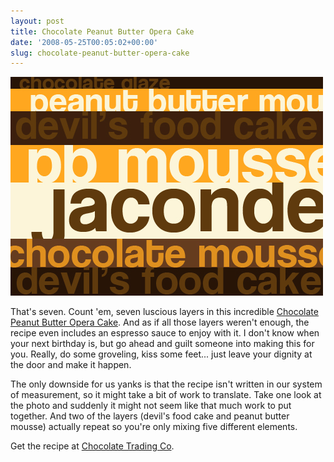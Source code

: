 ```yaml
---
layout: post
title: Chocolate Peanut Butter Opera Cake
date: '2008-05-25T00:05:02+00:00'
slug: chocolate-peanut-butter-opera-cake
---
```

<img src='images/uploads/2008/05/chocolate_opera_cake.jpg' alt='Chocolate Opera Cake' />

That's seven. Count 'em, seven luscious layers in this incredible <a href="http://www.chocolatetradingco.com/magazine.asp?section=28&id=75">Chocolate Peanut Butter Opera Cake</a>. And as if all those layers weren't enough, the recipe even includes an espresso sauce to enjoy with it. I don't know when your next birthday is, but go ahead and guilt someone into making this for you. Really, do some groveling, kiss some feet... just leave your dignity at the door and make it happen.

The only downside for us yanks is that the recipe isn't written in our system of measurement, so it might take a bit of work to translate. Take one look at the photo and suddenly it might not seem like that much work to put together. And two of the layers (devil's food cake and peanut butter mousse) actually repeat so you're only mixing five different elements.

Get the recipe at <a href="http://www.chocolatetradingco.com/magazine.asp?section=28&id=75">Chocolate Trading Co</a>.

